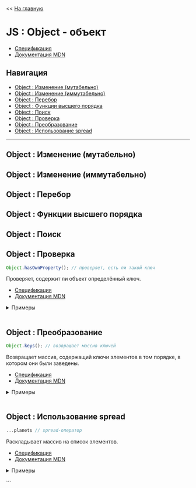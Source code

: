 << [На главную](./README.md)

# JS : Object - объект

- [Спецификация](https://tc39.es/ecma262/#sec-object-objects)
- [Документация MDN](https://developer.mozilla.org/ru/docs/Web/JavaScript/Reference/Global_Objects/Object)

## Навигация

- [Object : Изменение (мутабельно)](#object--изменение-мутабельно)
- [Object : Изменение (иммутабельно)](#object--изменение-иммутабельно)
- [Object : Перебор](#object--перебор)
- [Object : Функции высшего порядка](#object--функции-высшего-порядка)
- [Object : Поиск](#object--поиск)
- [Object : Проверка](#object--проверка)
- [Object : Преобразование](#object--преобразование)
- [Object : Использование spread](#object--использование-spread)

---

## Object : Изменение (мутабельно)

## Object : Изменение (иммутабельно)

## Object : Перебор

## Object : Функции высшего порядка

## Object : Поиск

## Object : Проверка

<a id="hasOwnProperty"></a>

```js
Object.hasOwnProperty(); // проверяет, есть ли такой ключ
```

Проверяет, содержит ли объект определённый ключ.

- [Спецификация](https://tc39.es/ecma262/#sec-object.prototype.hasownproperty)
- [Документация MDN](https://developer.mozilla.org/ru/docs/Web/JavaScript/Reference/Global_Objects/Object/hasOwnProperty)

<details>
<summary>Примеры</summary>

```js
const user = { name: { first: 'Ihar', last: 'Spurhiash' }, height: 192, married: true };
const prop = 'name';

user.hasOwnProperty('name'); //       ==> true
user.hasOwnProperty(prop); //         ==> true
user.hasOwnProperty('User'); //       ==> false
user.hasOwnProperty('name.last'); //  ==> false
```

</details><br>

## Object : Преобразование

<a id="keys"></a>

```js
Object.keys(); // возвращает массив ключей
```

Возвращает массив, содержащий ключи элементов в том порядке, в котором они были заведены.

- [Спецификация](https://tc39.es/ecma262/#sec-object.prototype.keys)
- [Документация MDN](https://developer.mozilla.org/ru/docs/Web/JavaScript/Reference/Global_Objects/Object/keys)

<details>
<summary>Примеры</summary>

```js
const user = { name: { first: 'Ihar', last: 'Spurhiash' }, height: 192, married: true };

Object.keys(user); // ==> [ 'name', 'height', 'married' ]
```

</details><br>

## Object : Использование spread

<a id="spread"></a>

```js
...planets // spread-оператор
```

Раскладывает массив на список элементов.

- [Спецификация](https://tc39.es/ecma262/#prod-SpreadElement)
- [Документация MDN](https://developer.mozilla.org/ru/docs/Web/JavaScript/Reference/Operators/Spread_syntax)

<details>
<summary>Примеры</summary>

```js
// Создание копии объекта (а не ссылки на объеки)
// ------------------------------------------------------------
const user = { name: { first: 'Ihar', last: 'Spurhiash' }, height: 192, married: true };

const newUser = { ...user };
// newUser === { name: { first: 'Ihar', last: 'Spurhiash' }, height: 192, married: true }
```

```js
// Добавление значений в объект
// ------------------------------------------------------------
const userName = { name: 'Ihar' };
const userHeight = { height: 192 };
const married = true;
const property = 'sex';

const userChars = { ...userHeight, weight: 63, [property]: 'male', married };
// userChars === { height: 192, weight: 63, sex: 'male', married: true }

const user = { ...userName, ...userChars };
// user === { name: 'Ihar', height: 192, weight: 63, sex: 'male', married: true }
```

```js
// Замена значений в объекте
// ------------------------------------------------------------
const user = { name: 'Ihar', height: 192, married: true };
const userName = { name: { fisrt: 'Ihar', last: 'Spurhiash' } };
const userFix = { ...user, ...userName };
// userFix === { name: { fisrt: 'Ihar', last: 'Spurhiash' }, height: 192, married: true }
```

</details><br>
```
